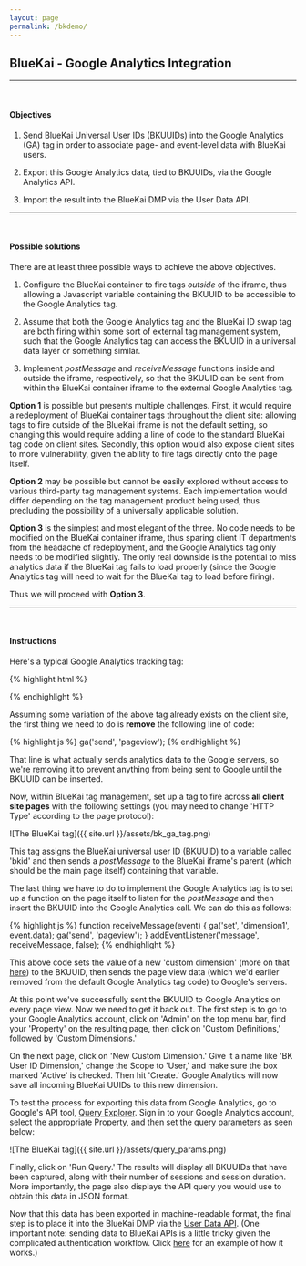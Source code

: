 ```yaml
---
layout: page
permalink: /bkdemo/
---
```

## BlueKai - Google Analytics Integration
---
<br>

#### Objectives

1. Send BlueKai Universal User IDs (BKUUIDs) into the Google Analytics (GA) tag in order to associate page- and event-level data with BlueKai users.

2. Export this Google Analytics data, tied to BKUUIDs, via the Google Analytics API.

3. Import the result into the BlueKai DMP via the User Data API.

---
<br>

#### Possible solutions

There are at least three possible ways to achieve the above objectives.

1. Configure the BlueKai container to fire tags *outside* of the iframe, thus allowing a Javascript variable containing the BKUUID to be accessible to the Google Analytics tag.  

2. Assume that both the Google Analytics tag and the BlueKai ID swap tag are both firing within some sort of external tag management system, such that the Google Analytics tag can access the BKUUID in a universal data layer or something similar.

3. Implement *postMessage* and *receiveMessage* functions inside and outside the iframe, respectively, so that the BKUUID can be sent from within the BlueKai container iframe to the external Google Analytics tag.

**Option 1** is possible but presents multiple challenges. First, it would require a redeployment of BlueKai container tags throughout the client site: allowing tags to fire outside of the BlueKai iframe is not the default setting, so changing this would require adding a line of code to the standard BlueKai tag code on client sites. Secondly, this option would also expose client sites to more vulnerability, given the ability to fire tags directly onto the page itself.

**Option 2** may be possible but cannot be easily explored without access to various third-party tag management systems. Each implementation would differ depending on the tag management product being used, thus precluding the possibility of a universally applicable solution.

**Option 3** is the simplest and most elegant of the three. No code needs to be modified on the BlueKai container iframe, thus sparing client IT departments from the headache of redeployment, and the Google Analytics tag only needs to be modified slightly. The only real downside is the potential to miss analytics data if the BlueKai tag fails to load properly (since the Google Analytics tag will need to wait for the BlueKai tag to load before firing).

Thus we will proceed with **Option 3**.

---
<br>

#### Instructions

Here's a typical Google Analytics tracking tag:

{% highlight html %}
<script>

    (function(i,s,o,g,r,a,m){i['GoogleAnalyticsObject']=r;i[r]=i[r]||function(){
      (i[r].q=i[r].q||[]).push(arguments)},i[r].l=1*new Date();a=s.createElement(o),
      m=s.getElementsByTagName(o)[0];a.async=1;a.src=g;m.parentNode.insertBefore(a,m)
      })(window,document,'script','//www.google-analytics.com/analytics.js','ga');

    ga('create', 'UA-XXXXXXXX-1', 'auto');
    ga('send', 'pageview');

</script>
{% endhighlight %}

Assuming some variation of the above tag already exists on the client site, the first thing we need to do is **remove** the following line of code:

{% highlight js %}
  ga('send', 'pageview');
{% endhighlight %}

That line is what actually sends analytics data to the Google servers, so we're removing it to prevent anything from being sent to Google until the BKUUID can be inserted.

Now, within BlueKai tag management, set up a tag to fire across **all client site pages** with the following settings (you may need to change 'HTTP Type' according to the page protocol):

![The BlueKai tag]({{ site.url }}/assets/bk_ga_tag.png)

This tag assigns the BlueKai universal user ID (BKUUID) to a variable called 'bkid' and then sends a *postMessage* to the BlueKai iframe's parent (which should be the main page itself) containing that variable.

The last thing we have to do to implement the Google Analytics tag is to set up a function on the page itself to listen for the *postMessage* and then insert the BKUUID into the Google Analytics call. We can do this as follows:

{% highlight js %}
  function receiveMessage(event) {
    ga('set', 'dimension1', event.data);
    ga('send', 'pageview');
  }
  addEventListener('message', receiveMessage, false);
{% endhighlight %}

This above code sets the value of a new 'custom dimension' (more on that [here](https://support.google.com/analytics/answer/2709828?hl=en)) to the BKUUID, then sends the page view data (which we'd earlier removed from the default Google Analytics tag code) to Google's servers.

At this point we've successfully sent the BKUUID to Google Analytics on every page view. Now we need to get it back out. The first step is to go to your Google Analytics account, click on 'Admin' on the top menu bar, find your 'Property' on the resulting page, then click on 'Custom Definitions,' followed by 'Custom Dimensions.'

On the next page, click on 'New Custom Dimension.' Give it a name like 'BK User ID Dimension,' change the Scope to 'User,' and make sure the box marked 'Active' is checked. Then hit 'Create.' Google Analytics will now save all incoming BlueKai UUIDs to this new dimension.

To test the process for exporting this data from Google Analytics, go to Google's API tool, [Query Explorer](https://ga-dev-tools.appspot.com/query-explorer/). Sign in to your Google Analytics account, select the appropriate Property, and then set the query parameters as seen below:

![The BlueKai tag]({{ site.url }}/assets/query_params.png)

Finally, click on 'Run Query.' The results will display all BKUUIDs that have been captured, along with their number of sessions and session duration. More importantly, the page also displays the API query you would use to obtain this data in JSON format.

Now that this data has been exported in machine-readable format, the final step is to place it into the BlueKai DMP via the [User Data API](https://kb.bluekai.com/display/PD/User+Data+API). (One important note: sending data to BlueKai APIs is a little tricky given the complicated authentication workflow. Click [here](https://kb.bluekai.com/display/PD/Programming+Example) for an example of how it works.)
